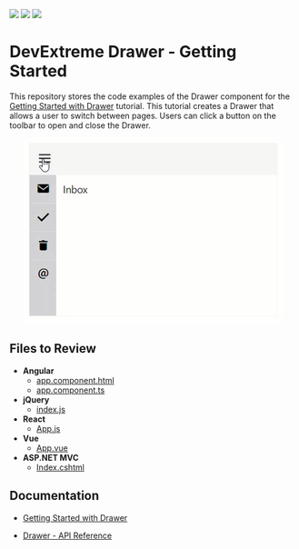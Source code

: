 <!-- default badges list -->
![](https://img.shields.io/endpoint?url=https://codecentral.devexpress.com/api/v1/VersionRange/311961646/22.1.3%2B)
[![](https://img.shields.io/badge/Open_in_DevExpress_Support_Center-FF7200?style=flat-square&logo=DevExpress&logoColor=white)](https://supportcenter.devexpress.com/ticket/details/T949079)
[![](https://img.shields.io/badge/📖_How_to_use_DevExpress_Examples-e9f6fc?style=flat-square)](https://docs.devexpress.com/GeneralInformation/403183)
<!-- default badges end -->
# DevExtreme Drawer - Getting Started

This repository stores the code examples of the Drawer component for the [Getting Started with Drawer](https://js.devexpress.com/Documentation/Guide/UI_Components/Drawer/Getting_Started_with_Navigation_Drawer/) tutorial. This tutorial creates a Drawer that allows a user to switch between pages. Users can click a button on the toolbar to open and close the Drawer.


<div align="center"><img src="./drawer.gif" /></div>

## Files to Review

- **Angular**
    - [app.component.html](angular/src/app/app.component.html)
    - [app.component.ts](angular/src/app/app.component.ts)
- **jQuery**
    - [index.js](jquery/src/index.js)
- **React**
    - [App.js](react/src/App.js)
- **Vue**
    - [App.vue](vue/src/App.vue)
- **ASP.NET MVC**    
    - [Index.cshtml](aspnetmvc/GettingStartedWithDrawer/Views/Home/Index.cshtml)

## Documentation

- [Getting Started with Drawer](https://js.devexpress.com/Documentation/Guide/UI_Components/Drawer/Getting_Started_with_Navigation_Drawer/)

- [Drawer - API Reference](https://js.devexpress.com/Documentation/ApiReference/UI_Components/dxDrawer/)
